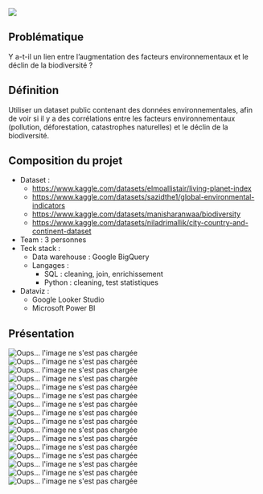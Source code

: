 ![](assets/images/biodiversite_banner.png)

## Problématique
Y a-t-il un lien entre l’augmentation des facteurs environnementaux et le déclin de la biodiversité ?

## Définition
Utiliser un dataset public contenant des données environnementales, afin de voir si il y a des corrélations entre les facteurs environnementaux (pollution, déforestation, catastrophes naturelles) et le déclin de la biodiversité.

## Composition du projet
- Dataset :
    - https://www.kaggle.com/datasets/elmoallistair/living-planet-index
    - https://www.kaggle.com/datasets/sazidthe1/global-environmental-indicators
    - https://www.kaggle.com/datasets/manisharanwaa/biodiversity
    - https://www.kaggle.com/datasets/niladrimallik/city-country-and-continent-dataset
- Team : 3 personnes
- Teck stack :
    - Data warehouse : Google BigQuery
    - Langages :
        - SQL : cleaning, join, enrichissement
        - Python : cleaning, test statistiques
- Dataviz :
    - Google Looker Studio
    - Microsoft Power BI

## Présentation
 
![Oups... l'image ne s'est pas chargée](assets/images/Biodiversity%20slides_15.03.2024_pages-to-jpg-0001.jpg)
![Oups... l'image ne s'est pas chargée](assets/images/Biodiversity%20slides_15.03.2024_pages-to-jpg-0002.jpg)
![Oups... l'image ne s'est pas chargée](assets/images/Biodiversity%20slides_15.03.2024_pages-to-jpg-0003.jpg)
![Oups... l'image ne s'est pas chargée](assets/images/Biodiversity%20slides_15.03.2024_pages-to-jpg-0005.jpg)
![Oups... l'image ne s'est pas chargée](assets/images/Biodiversity%20slides_15.03.2024_pages-to-jpg-0006.jpg)
![Oups... l'image ne s'est pas chargée](assets/images/Biodiversity%20slides_15.03.2024_pages-to-jpg-0007.jpg)
![Oups... l'image ne s'est pas chargée](assets/images/Biodiversity%20slides_15.03.2024_pages-to-jpg-0008.jpg)
![Oups... l'image ne s'est pas chargée](assets/images/Biodiversity%20slides_15.03.2024_pages-to-jpg-0010.jpg)
![Oups... l'image ne s'est pas chargée](assets/images/Biodiversity%20slides_15.03.2024_pages-to-jpg-0011.jpg)
![Oups... l'image ne s'est pas chargée](assets/images/Biodiversity%20slides_15.03.2024_pages-to-jpg-0012.jpg)
![Oups... l'image ne s'est pas chargée](assets/images/Biodiversity%20slides_15.03.2024_pages-to-jpg-0013.jpg)
![Oups... l'image ne s'est pas chargée](assets/images/Biodiversity%20slides_15.03.2024_pages-to-jpg-0014.jpg)
![Oups... l'image ne s'est pas chargée](assets/images/Biodiversity%20slides_15.03.2024_pages-to-jpg-0015.jpg)
![Oups... l'image ne s'est pas chargée](assets/images/Biodiversity%20slides_15.03.2024_pages-to-jpg-0016.jpg)
![Oups... l'image ne s'est pas chargée](assets/images/Biodiversity%20slides_15.03.2024_pages-to-jpg-0017.jpg)
![Oups... l'image ne s'est pas chargée](assets/images/Biodiversity%20slides_15.03.2024_pages-to-jpg-0019.jpg)
